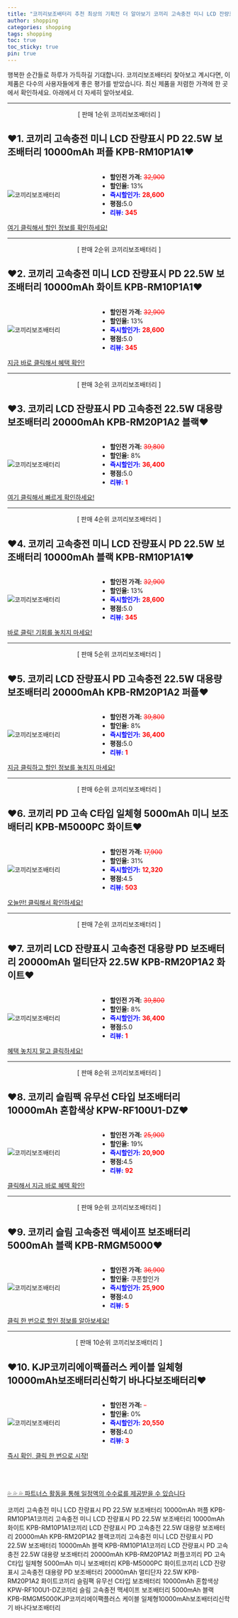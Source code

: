 ```yaml
---
title: "코끼리보조배터리 추천 최상의 기획전 더 알아보기 코끼리 고속충전 미니 LCD 잔량표시"
author: shopping
categories: shopping
tags: shopping
toc: true
toc_sticky: true
pin: true
---
```

행복한 순간들로 하루가 가득하길 기대합니다. 코끼리보조배터리 찾아보고 계시다면, 이 제품은 다수의 사용자들에게 좋은 평가를 받았습니다. 최신 제품을 저렴한 가격에 한 곳에서 확인하세요. 아래에서 더 자세히 알아보세요.

---
<p class="toplist" style="margin: 0 auto; display: block; width: fit-content;">[ 판매 1순위 코끼리보조배터리 ]</p>

<h2><strong>❤️1. 코끼리 고속충전 미니 LCD 잔량표시 PD 22.5W 보조배터리 10000mAh 퍼플 KPB-RM10P1A1❤️</strong></h2>

<div style="display: flex; align-items: center;">
    <div style="flex: 0.4;">
        <img src="https://thumbnail7.coupangcdn.com/thumbnails/remote/230x230ex/image/rs_quotation_api/ogwpaykd/fdfe58eaf2ac45b29fb4b7d8ef16b61b.jpg" alt="코끼리보조배터리" style="max-width: 100%;">
    </div>
    <div style="flex: 0.6; margin-left: 10px;">
        <ul>
            <li><strong>할인전 가격:</strong> <del style="color: red;">32,900</del></li>
            <li><strong>할인율:</strong> 13%</li>
            <li><span style='color:blue'><strong>즉시할인가:</strong></span> <span style='color:red'><strong>28,600</strong></span></li>
            <li><strong>평점:</strong>5.0</li>
            <li><span style='color:blue'><strong>리뷰:</strong></span> <span style='color:red'><strong>345</strong></span></li>
        </ul>
    </div>
</div>
<div class="center">
    <a href="https://William4Davisa.github.io?lptag=AF9450613&subid=githubio&pageKey=7675358650&traceid=V0-153&itemId=20486398605&vendorItemId=87624489807" class="myButton">
        여기 클릭해서 할인 정보를 확인하세요!
    </a>
</div>


---
<p class="toplist" style="margin: 0 auto; display: block; width: fit-content;">[ 판매 2순위 코끼리보조배터리 ]</p>

<h2><strong>❤️2. 코끼리 고속충전 미니 LCD 잔량표시 PD 22.5W 보조배터리 10000mAh 화이트 KPB-RM10P1A1❤️</strong></h2>

<div style="display: flex; align-items: center;">
    <div style="flex: 0.4;">
        <img src="https://thumbnail10.coupangcdn.com/thumbnails/remote/230x230ex/image/rs_quotation_api/ecurdzus/8bd023d05bb9415885e841bc8cb9e53b.jpg" alt="코끼리보조배터리" style="max-width: 100%;">
    </div>
    <div style="flex: 0.6; margin-left: 10px;">
        <ul>
            <li><strong>할인전 가격:</strong> <del style="color: red;">32,900</del></li>
            <li><strong>할인율:</strong> 13%</li>
            <li><span style='color:blue'><strong>즉시할인가:</strong></span> <span style='color:red'><strong>28,600</strong></span></li>
            <li><strong>평점:</strong>5.0</li>
            <li><span style='color:blue'><strong>리뷰:</strong></span> <span style='color:red'><strong>345</strong></span></li>
        </ul>
    </div>
</div>
<div class="center">
    <a href="https://William4Davisa.github.io?lptag=AF9450613&subid=githubio&pageKey=7675358650&traceid=V0-153&itemId=20486398609&vendorItemId=87624489844" class="myButton">
        지금 바로 클릭해서 혜택 확인!
    </a>
</div>


---
<p class="toplist" style="margin: 0 auto; display: block; width: fit-content;">[ 판매 3순위 코끼리보조배터리 ]</p>

<h2><strong>❤️3. 코끼리 LCD 잔량표시 PD 고속충전 22.5W 대용량 보조배터리 20000mAh KPB-RM20P1A2 블랙❤️</strong></h2>

<div style="display: flex; align-items: center;">
    <div style="flex: 0.4;">
        <img src="https://thumbnail6.coupangcdn.com/thumbnails/remote/230x230ex/image/retail/images/2024/05/31/9/2/6bfe2f6f-ca23-4181-9f64-b03414608d4c.jpg" alt="코끼리보조배터리" style="max-width: 100%;">
    </div>
    <div style="flex: 0.6; margin-left: 10px;">
        <ul>
            <li><strong>할인전 가격:</strong> <del style="color: red;">39,800</del></li>
            <li><strong>할인율:</strong> 8%</li>
            <li><span style='color:blue'><strong>즉시할인가:</strong></span> <span style='color:red'><strong>36,400</strong></span></li>
            <li><strong>평점:</strong>5.0</li>
            <li><span style='color:blue'><strong>리뷰:</strong></span> <span style='color:red'><strong>1</strong></span></li>
        </ul>
    </div>
</div>
<div class="center">
    <a href="https://William4Davisa.github.io?lptag=AF9450613&subid=githubio&pageKey=8136913476&traceid=V0-153&itemId=23115152460&vendorItemId=90148362690" class="myButton">
        여기 클릭해서 빠르게 확인하세요!
    </a>
</div>


---
<p class="toplist" style="margin: 0 auto; display: block; width: fit-content;">[ 판매 4순위 코끼리보조배터리 ]</p>

<h2><strong>❤️4. 코끼리 고속충전 미니 LCD 잔량표시 PD 22.5W 보조배터리 10000mAh 블랙 KPB-RM10P1A1❤️</strong></h2>

<div style="display: flex; align-items: center;">
    <div style="flex: 0.4;">
        <img src="https://thumbnail6.coupangcdn.com/thumbnails/remote/230x230ex/image/rs_quotation_api/aklamhej/ea5408b1d1784db586f5dab09472d3f7.jpg" alt="코끼리보조배터리" style="max-width: 100%;">
    </div>
    <div style="flex: 0.6; margin-left: 10px;">
        <ul>
            <li><strong>할인전 가격:</strong> <del style="color: red;">32,900</del></li>
            <li><strong>할인율:</strong> 13%</li>
            <li><span style='color:blue'><strong>즉시할인가:</strong></span> <span style='color:red'><strong>28,600</strong></span></li>
            <li><strong>평점:</strong>5.0</li>
            <li><span style='color:blue'><strong>리뷰:</strong></span> <span style='color:red'><strong>345</strong></span></li>
        </ul>
    </div>
</div>
<div class="center">
    <a href="https://William4Davisa.github.io?lptag=AF9450613&subid=githubio&pageKey=7675358650&traceid=V0-153&itemId=20486398607&vendorItemId=87624489827" class="myButton">
        바로 클릭! 기회를 놓치지 마세요!
    </a>
</div>


---
<p class="toplist" style="margin: 0 auto; display: block; width: fit-content;">[ 판매 5순위 코끼리보조배터리 ]</p>

<h2><strong>❤️5. 코끼리 LCD 잔량표시 PD 고속충전 22.5W 대용량 보조배터리 20000mAh KPB-RM20P1A2 퍼플❤️</strong></h2>

<div style="display: flex; align-items: center;">
    <div style="flex: 0.4;">
        <img src="https://thumbnail7.coupangcdn.com/thumbnails/remote/230x230ex/image/retail/images/2024/05/31/9/7/11dbfa80-7075-4658-b93d-39b90db3d464.jpg" alt="코끼리보조배터리" style="max-width: 100%;">
    </div>
    <div style="flex: 0.6; margin-left: 10px;">
        <ul>
            <li><strong>할인전 가격:</strong> <del style="color: red;">39,800</del></li>
            <li><strong>할인율:</strong> 8%</li>
            <li><span style='color:blue'><strong>즉시할인가:</strong></span> <span style='color:red'><strong>36,400</strong></span></li>
            <li><strong>평점:</strong>5.0</li>
            <li><span style='color:blue'><strong>리뷰:</strong></span> <span style='color:red'><strong>1</strong></span></li>
        </ul>
    </div>
</div>
<div class="center">
    <a href="https://William4Davisa.github.io?lptag=AF9450613&subid=githubio&pageKey=8136913476&traceid=V0-153&itemId=23115152458&vendorItemId=90148362682" class="myButton">
        지금 클릭하고 할인 정보를 놓치지 마세요!
    </a>
</div>


---
<p class="toplist" style="margin: 0 auto; display: block; width: fit-content;">[ 판매 6순위 코끼리보조배터리 ]</p>

<h2><strong>❤️6. 코끼리 PD 고속 C타입 일체형 5000mAh 미니 보조배터리 KPB-M5000PC 화이트❤️</strong></h2>

<div style="display: flex; align-items: center;">
    <div style="flex: 0.4;">
        <img src="https://thumbnail8.coupangcdn.com/thumbnails/remote/230x230ex/image/retail/images/101912414488808-547a6f45-2391-4aa9-b5d8-5329dc2c5cfd.jpg" alt="코끼리보조배터리" style="max-width: 100%;">
    </div>
    <div style="flex: 0.6; margin-left: 10px;">
        <ul>
            <li><strong>할인전 가격:</strong> <del style="color: red;">17,900</del></li>
            <li><strong>할인율:</strong> 31%</li>
            <li><span style='color:blue'><strong>즉시할인가:</strong></span> <span style='color:red'><strong>12,320</strong></span></li>
            <li><strong>평점:</strong>4.5</li>
            <li><span style='color:blue'><strong>리뷰:</strong></span> <span style='color:red'><strong>503</strong></span></li>
        </ul>
    </div>
</div>
<div class="center">
    <a href="https://William4Davisa.github.io?lptag=AF9450613&subid=githubio&pageKey=7260152027&traceid=V0-153&itemId=18490481379&vendorItemId=85630077676" class="myButton">
        오늘만! 클릭해서 확인하세요!
    </a>
</div>


---
<p class="toplist" style="margin: 0 auto; display: block; width: fit-content;">[ 판매 7순위 코끼리보조배터리 ]</p>

<h2><strong>❤️7. 코끼리 LCD 잔량표시 고속충전 대용량 PD 보조배터리 20000mAh 멀티단자 22.5W KPB-RM20P1A2 화이트❤️</strong></h2>

<div style="display: flex; align-items: center;">
    <div style="flex: 0.4;">
        <img src="https://thumbnail8.coupangcdn.com/thumbnails/remote/230x230ex/image/retail/images/286057087181654-3e64c2d8-3b30-4ec9-a5cd-b653ad315d71.jpg" alt="코끼리보조배터리" style="max-width: 100%;">
    </div>
    <div style="flex: 0.6; margin-left: 10px;">
        <ul>
            <li><strong>할인전 가격:</strong> <del style="color: red;">39,800</del></li>
            <li><strong>할인율:</strong> 8%</li>
            <li><span style='color:blue'><strong>즉시할인가:</strong></span> <span style='color:red'><strong>36,400</strong></span></li>
            <li><strong>평점:</strong>5.0</li>
            <li><span style='color:blue'><strong>리뷰:</strong></span> <span style='color:red'><strong>1</strong></span></li>
        </ul>
    </div>
</div>
<div class="center">
    <a href="https://William4Davisa.github.io?lptag=AF9450613&subid=githubio&pageKey=8136913476&traceid=V0-153&itemId=22848691180&vendorItemId=90436769780" class="myButton">
        혜택 놓치지 말고 클릭하세요!
    </a>
</div>


---
<p class="toplist" style="margin: 0 auto; display: block; width: fit-content;">[ 판매 8순위 코끼리보조배터리 ]</p>

<h2><strong>❤️8. 코끼리 슬림팩 유무선 C타입 보조배터리 10000mAh 혼합색상 KPW-RF100U1-DZ❤️</strong></h2>

<div style="display: flex; align-items: center;">
    <div style="flex: 0.4;">
        <img src="https://thumbnail9.coupangcdn.com/thumbnails/remote/230x230ex/image/vendor_inventory/feef/b09ca4fd3f0f8968d531568c260ba4d3434f339e8f0617a5a966b9f1c2f6.jpg" alt="코끼리보조배터리" style="max-width: 100%;">
    </div>
    <div style="flex: 0.6; margin-left: 10px;">
        <ul>
            <li><strong>할인전 가격:</strong> <del style="color: red;">25,900</del></li>
            <li><strong>할인율:</strong> 19%</li>
            <li><span style='color:blue'><strong>즉시할인가:</strong></span> <span style='color:red'><strong>20,900</strong></span></li>
            <li><strong>평점:</strong>4.5</li>
            <li><span style='color:blue'><strong>리뷰:</strong></span> <span style='color:red'><strong>92</strong></span></li>
        </ul>
    </div>
</div>
<div class="center">
    <a href="https://William4Davisa.github.io?lptag=AF9450613&subid=githubio&pageKey=7480143698&traceid=V0-153&itemId=19537040835&vendorItemId=86386025603" class="myButton">
        클릭해서 지금 바로 혜택 확인!
    </a>
</div>


---
<p class="toplist" style="margin: 0 auto; display: block; width: fit-content;">[ 판매 9순위 코끼리보조배터리 ]</p>

<h2><strong>❤️9. 코끼리 슬림 고속충전 맥세이프 보조배터리 5000mAh 블랙 KPB-RMGM5000❤️</strong></h2>

<div style="display: flex; align-items: center;">
    <div style="flex: 0.4;">
        <img src="https://thumbnail6.coupangcdn.com/thumbnails/remote/230x230ex/image/retail/images/2024/05/28/10/9/5709d82b-9fd5-41e3-89e1-1facbec74b73.jpg" alt="코끼리보조배터리" style="max-width: 100%;">
    </div>
    <div style="flex: 0.6; margin-left: 10px;">
        <ul>
            <li><strong>할인전 가격:</strong> <del style="color: red;">36,900</del></li>
            <li><strong>할인율:</strong> 쿠폰할인가</li>
            <li><span style='color:blue'><strong>즉시할인가:</strong></span> <span style='color:red'><strong>25,900</strong></span></li>
            <li><strong>평점:</strong>4.0</li>
            <li><span style='color:blue'><strong>리뷰:</strong></span> <span style='color:red'><strong>5</strong></span></li>
        </ul>
    </div>
</div>
<div class="center">
    <a href="https://William4Davisa.github.io?lptag=AF9450613&subid=githubio&pageKey=8130639461&traceid=V0-153&itemId=23089316251&vendorItemId=90122765659" class="myButton">
        클릭 한 번으로 할인 정보를 알아보세요!
    </a>
</div>


---
<p class="toplist" style="margin: 0 auto; display: block; width: fit-content;">[ 판매 10순위 코끼리보조배터리 ]</p>

<h2><strong>❤️10. KJP코끼리에이팩플러스 케이블 일체형10000mAh보조배터리신학기 바나다보조배터리❤️</strong></h2>

<div style="display: flex; align-items: center;">
    <div style="flex: 0.4;">
        <img src="https://thumbnail7.coupangcdn.com/thumbnails/remote/230x230ex/image/vendor_inventory/e085/dfb25aaa2602b381c77f22df5f7dbe095975870e1798facb478bff837e46.png" alt="코끼리보조배터리" style="max-width: 100%;">
    </div>
    <div style="flex: 0.6; margin-left: 10px;">
        <ul>
            <li><strong>할인전 가격:</strong> <del style="color: red;">-</del></li>
            <li><strong>할인율:</strong> 0%</li>
            <li><span style='color:blue'><strong>즉시할인가:</strong></span> <span style='color:red'><strong>20,550</strong></span></li>
            <li><strong>평점:</strong>4.0</li>
            <li><span style='color:blue'><strong>리뷰:</strong></span> <span style='color:red'><strong>3</strong></span></li>
        </ul>
    </div>
</div>
<div class="center">
    <a href="https://William4Davisa.github.io?lptag=AF9450613&subid=githubio&pageKey=6981158705&traceid=V0-153&itemId=17053643945&vendorItemId=88340422110" class="myButton">
        즉시 확인, 클릭 한 번으로 시작!
    </a>
</div>

<br><br><br>[💦 💦 💦 파트너스 활동을 통해 일정액의 수수료를 제공받을 수 있습니다](https://link.coupang.com/a/bcpT2c)<br><br>코끼리 고속충전 미니 LCD 잔량표시 PD 22.5W 보조배터리 10000mAh 퍼플 KPB-RM10P1A1코끼리 고속충전 미니 LCD 잔량표시 PD 22.5W 보조배터리 10000mAh 화이트 KPB-RM10P1A1코끼리 LCD 잔량표시 PD 고속충전 22.5W 대용량 보조배터리 20000mAh KPB-RM20P1A2 블랙코끼리 고속충전 미니 LCD 잔량표시 PD 22.5W 보조배터리 10000mAh 블랙 KPB-RM10P1A1코끼리 LCD 잔량표시 PD 고속충전 22.5W 대용량 보조배터리 20000mAh KPB-RM20P1A2 퍼플코끼리 PD 고속 C타입 일체형 5000mAh 미니 보조배터리 KPB-M5000PC 화이트코끼리 LCD 잔량표시 고속충전 대용량 PD 보조배터리 20000mAh 멀티단자 22.5W KPB-RM20P1A2 화이트코끼리 슬림팩 유무선 C타입 보조배터리 10000mAh 혼합색상 KPW-RF100U1-DZ코끼리 슬림 고속충전 맥세이프 보조배터리 5000mAh 블랙 KPB-RMGM5000KJP코끼리에이팩플러스 케이블 일체형10000mAh보조배터리신학기 바나다보조배터리